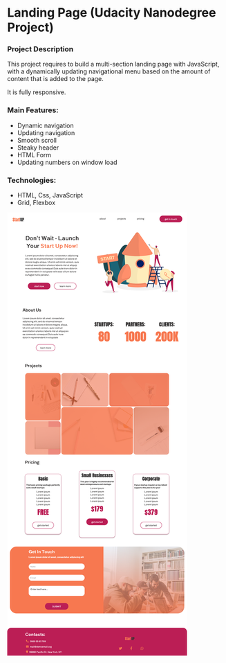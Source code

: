# Landing Page (Udacity Nanodegree Project)


### Project Description

This project requires to build a multi-section landing page with JavaScript, with a dynamically updating navigational menu based on the amount of content that is added to the page.

It is fully responsive.

### Main Features:

- Dynamic navigation
- Updating navigation
- Smooth scroll
- Steaky header
- HTML Form
- Updating numbers on window load

### Technologies:

- HTML, Css, JavaScript
- Grid, Flexbox


![Alt text](images-main/page-screenshot.png "a title")